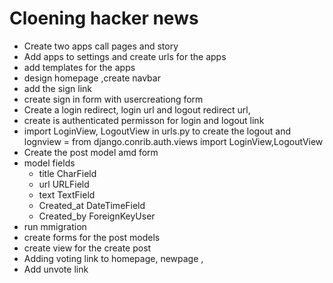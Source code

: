 # Cloening hacker news 

* Create two apps call pages and story
* Add apps to settings and create urls for the apps 
* add templates for the apps 
* design homepage ,create navbar 
* add the sign link 
* create sign in form with usercreationg form 
* Create a login redirect, login url and logout redirect url, 
* create is authenticated permisson for login and logout link
* import LoginView, LogoutView in urls.py to create the logout and lognview  = from django.conrib.auth.views import LoginView,LogoutView
* Create the post model amd form 
* model fields 
  - title CharField 
  - url  URLField
  - text TextField
  - Created_at DateTimeField 
  - Created_by ForeignKeyUser
* run mmigration 
* create forms for the post models 
* create view for the create post 
* Adding voting link to homepage, newpage , 
* Add unvote link 



